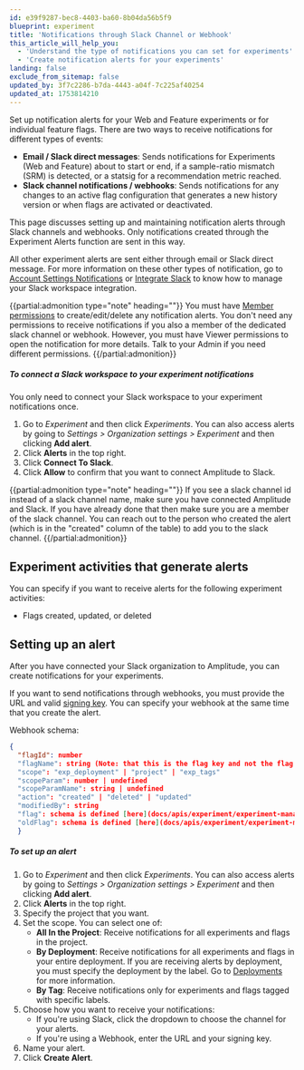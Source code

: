 ```yaml
---
id: e39f9287-bec8-4403-ba60-8b04da56b5f9
blueprint: experiment
title: 'Notifications through Slack Channel or Webhook'
this_article_will_help_you:
  - 'Understand the type of notifications you can set for experiments'
  - 'Create notification alerts for your experiments'
landing: false
exclude_from_sitemap: false
updated_by: 3f7c2286-b7da-4443-a04f-7c225af40254
updated_at: 1753814210
---
```

Set up notification alerts for your Web and Feature experiments or for individual feature flags. There are two ways to receive notifications for different types of events:

- **Email / Slack direct messages**: Sends notifications for Experiments (Web and Feature) about to start or end, if a sample-ratio mismatch (SRM) is detected, or a statsig for a recommendation metric reached.
- **Slack channel notifications / webhooks**: Sends notifications for any changes to an active flag configuration that generates a new history version or when flags are activated or deactivated.

This page discusses setting up and maintaining notification alerts through Slack channels and webhooks. Only notifications created through the Experiment Alerts function are sent in this way. 

All other experiment alerts are sent either through email or Slack direct message. For more information on these other types of notification, go to [Account Settings Notifications](/docs/feature-experiment/workflow/experiment-learnings#interpret-notifications) or [Integrate Slack](/docs/analytics/integrate-slack) to know how to manage your Slack workspace integration. 

{{partial:admonition type="note" heading=""}}
You must have [Member permissions](/docs/admin/account-management/user-roles-permissions) to create/edit/delete any notification alerts. You don't need any permissions to receive notifications if you also a member of the dedicated slack channel or webhook. However, you must have Viewer permissions to open the notification for more details. Talk to your Admin if you need different permissions.
{{/partial:admonition}}

##### To connect a Slack workspace to your experiment notifications

You only need to connect your Slack workspace to your experiment notifications once.

1. Go to *Experiment* and then click *Experiments*. 
You can also access alerts by going to *Settings > Organization settings > Experiment* and then clicking **Add alert**. 
2. Click **Alerts** in the top right.
3. Click **Connect To Slack**.
4. Click **Allow** to confirm that you want to connect Amplitude to Slack.

{{partial:admonition type="note" heading=""}}
If you see a slack channel id instead of a slack channel name, make sure you have connected Amplitude and Slack. If you have already done that then make sure you are a member of the slack channel. You can reach out to the person who created the alert (which is in the "created" column of the table) to add you to the slack channel.
{{/partial:admonition}}

## Experiment activities that generate alerts
You can specify if you want to receive alerts for the following experiment activities:

- Flags created, updated, or deleted

## Setting up an alert

After you have connected your Slack organization to Amplitude, you can create notifications for your experiments. 

If you want to send notifications through webhooks, you must provide the URL and valid [signing key](https://docs.knock.app/developer-tools/outbound-webhooks/overview#verifying-the-signature). You can specify your webhook at the same time that you create the alert. 

Webhook schema:

```json
{
  "flagId": number
  "flagName": string (Note: that this is the flag key and not the flag name. If you want the flag name do `flag.name`)
  "scope": "exp_deployment" | "project" | "exp_tags"
  "scopeParam": number | undefined
  "scopeParamName": string | undefined
  "action": "created" | "deleted" | "updated"
  "modifiedBy": string
  "flag": schema is defined [here](docs/apis/experiment/experiment-management-api-flags#get-details)
  "oldFlag": schema is defined [here](docs/apis/experiment/experiment-management-api-flags#get-details)
  }
```

##### To set up an alert

1. Go to *Experiment* and then click *Experiments*. 
You can also access alerts by going to *Settings > Organization settings > Experiment* and then clicking **Add alert**. 
2. Click **Alerts** in the top right.
3. Specify the project that you want.
4. Set the scope. You can select one of:
    - **All In the Project**: Receive notifications for all experiments and flags in the project.
    - **By Deployment**: Receive notifications for all experiments and flags in your entire deployment.
    If you are receiving alerts by deployment, you must specify the deployment by the label. Go to [Deployments](/docs/feature-experiment/data-model#deployments) for more information.
    - **By Tag**: Receive notifications only for experiments and flags tagged with specific labels. 
5. Choose how you want to receive your notifications:
    - If you're using Slack, click the dropdown to choose the channel for your alerts.
    - If you're using a Webhook, enter the URL and your signing key.
6. Name your alert.
7. Click **Create Alert**.
